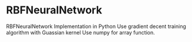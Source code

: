 # RBFNeuralNetwork
RBFNeuralNetwork Implementation in Python
Use gradient decent training algorithm with Guassian kernel
Use numpy for array function.
